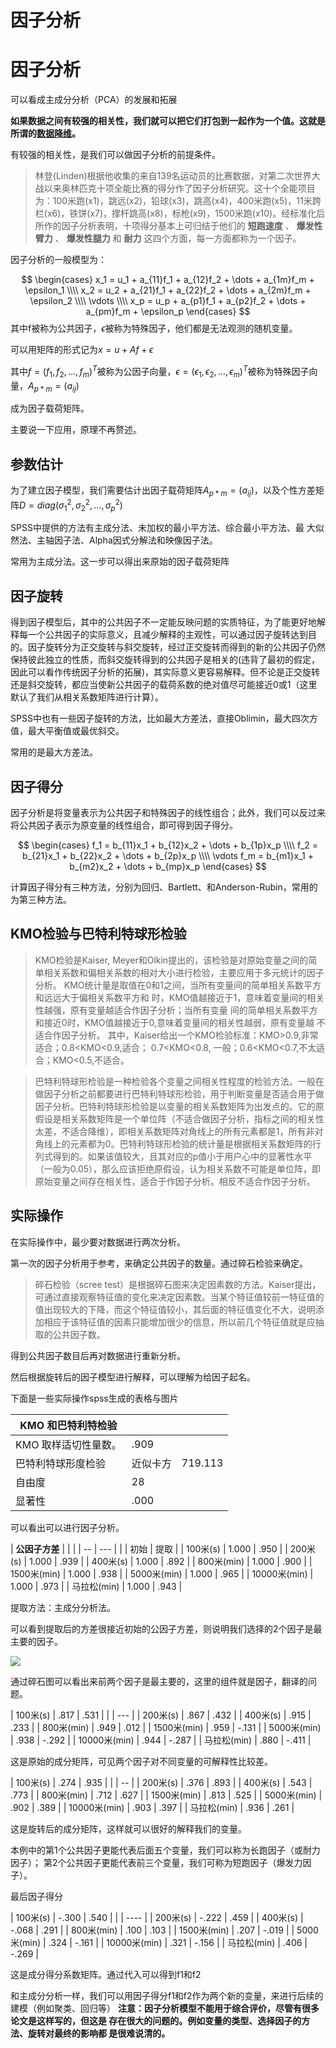 # 因子分析



# 因子分析
可以看成主成分分析（PCA）的发展和拓展

**如果数据之间有较强的相关性，我们就可以把它们打包到一起作为一个值。这就是所谓的[数据降维](https://www.zhihu.com/search?q=数据降维&search_source=Entity&hybrid_search_source=Entity&hybrid_search_extra={"sourceType"%3A"answer"%2C"sourceId"%3A724506022})。**

有较强的相关性，是我们可以做因子分析的前提条件。

> 林登(Linden)根据他收集的来自139名运动员的比赛数据，对第二次世界大战以来奥林匹克十项全能比赛的得分作了因子分析研究。这十个全能项目为：100米跑(x1)，跳远(x2)，铅球(x3)，跳高(x4)，400米跑(x5)，11米跨栏(x6)，铁饼(x7)，撑杆跳高(x8)，标枪(x9)，1500米跑(x10)。经标准化后所作的因子分析表明，十项得分基本上可归结于他们的 **短跑速度** 、 **爆发性臂力** 、 **爆发性腿力** 和 **耐力** 这四个方面，每一方面都称为一个因子。

因子分析的一般模型为：

$$
\begin{cases}
x_1 = u_1 + a_{11}f_1 + a_{12}f_2 + \dots + a_{1m}f_m + \epsilon_1 \\\\ 
x_2 = u_2 + a_{21}f_1 + a_{22}f_2 + \dots + a_{2m}f_m + \epsilon_2 \\\\
\vdots \\\\
x_p = u_p + a_{p1}f_1 + a_{p2}f_2 + \dots + a_{pm}f_m + \epsilon_p
\end{cases}
$$
其中f被称为公共因子，$\epsilon$被称为特殊因子，他们都是无法观测的随机变量。

可以用矩阵的形式记为$x=u+Af+\epsilon$

其中$f=(f_1,f_2,\dots,f_m)^T$被称为公因子向量，$\epsilon = (\epsilon_1,\epsilon_2,\dots,\epsilon_m)^T$被称为特殊因子向量，$A_{p*m}=(a_{ij})$

成为因子载荷矩阵。

主要说一下应用，原理不再赘述。

## 参数估计
为了建立因子模型，我们需要估计出因子载荷矩阵$A_{p*m}=(a_{ij})$，以及个性方差矩阵$D = diag(\sigma_1^2,\sigma_2^2,\dots,\sigma_p^2)$

SPSS中提供的方法有主成分法、未加权的最小平方法、综合最小平方法、最
大似然法、主轴因子法、Alpha因式分解法和映像因子法。

常用为主成分法。这一步可以得出来原始的因子载荷矩阵



## 因子旋转

得到因子模型后，其中的公共因子不一定能反映问题的实质特征，为了能更好地解释每一个公共因子的实际意义，且减少解释的主观性，可以通过因子旋转达到目的。因子旋转分为正交旋转与斜交旋转，经过正交旋转而得到的新的公共因子仍然保持彼此独立的性质，而斜交旋转得到的公共因子是相关的(违背了最初的假定，因此可以看作传统因子分析的拓展)，其实际意义更容易解释。但不论是正交旋转还是斜交旋转，都应当使新公共因子的载荷系数的绝对值尽可能接近0或1（这里默认了我们从相关系数矩阵进行计算）。

SPSS中也有一些因子旋转的方法，比如最大方差法，直接Oblimin，最大四次方值，最大平衡值或最优斜交。

常用的是最大方差法。

## 因子得分

因子分析是将变量表示为公共因子和特殊因子的线性组合；此外，我们可以反过来将公共因子表示为原变量的线性组合，即可得到因子得分。


$$
\begin{cases}
f_1 = b_{11}x_1 + b_{12}x_2 + \dots + b_{1p}x_p \\\\
f_2 = b_{21}x_1 + b_{22}x_2 + \dots + b_{2p}x_p \\\\
\vdots
f_m = b_{m1}x_1 + b_{m2}x_2 + \dots + b_{mp}x_p
\end{cases}
$$


计算因子得分有三种方法，分别为回归、Bartlett、和Anderson-Rubin，常用的为第三种方法。

## KMO检验与巴特利特球形检验

> KMO检验是Kaiser, Meyer和Olkin提出的，该检验是对原始变量之间的简单相关系数和偏相关系数的相对大小进行检验，主要应用于多元统计的因子分析。
> KMO统计量是取值在0和1之间，当所有变量间的简单相关系数平方和远远大于偏相关系数平方和
> 时，KMO值越接近于1，意味着变量间的相关性越强，原有变量越适合作因子分析；当所有变量
> 间的简单相关系数平方和接近0时，KMO值越接近于0,意味着变量间的相关性越弱，原有变量越
> 不适合作因子分析。
> 其中，Kaiser给出一个KMO检验标准：KMO>0.9,非常适合；0.8<KMO<0.9,适合；
> 0.7<KMO<0.8, 一般；0.6<KMO<0.7,不太适合；KMO<0.5,不适合。

> 巴特利特球形检验是一种检验各个变量之间相关性程度的检验方法。一般在做因子分析之前都要进行巴特利特球形检验，用于判断变量是否适合用于做因子分析。巴特利特球形检验是以变量的相关系数矩阵为出发点的。它的原假设是相关系数矩阵是一个单位阵（不适合做因子分析，指标之间的相关性太差，不适合降维），即相关系数矩阵对角线上的所有元素都是1，所有非对角线上的元素都为0。巴特利特球形检验的统计量是根据相关系数矩阵的行列式得到的。如果该值较大，且其对应的p值小于用户心中的显著性水平（一般为0.05），那么应该拒绝原假设，认为相关系数不可能是单位阵，即原始变量之间存在相关性，适合于作因子分析。相反不适合作因子分析。 



## 实际操作

在实际操作中，最少要对数据进行两次分析。

第一次的因子分析用于参考，来确定公共因子的数量。通过碎石检验来确定。

> 碎石检验（scree test）是根据碎石图来决定因素数的方法。Kaiser提出，可通过直接观察特征值的变化来决定因素数。当某个特征值较前一特征值的值出现较大的下降，而这个特征值较小，其后面的特征值变化不大，说明添加相应于该特征值的因素只能增加很少的信息，所以前几个特征值就是应抽取的公共因子数。

得到公共因子数目后再对数据进行重新分析。

然后根据旋转后的因子模型进行解释，可以理解为给因子起名。

下面是一些实际操作spss生成的表格与图片

| **KMO**  **和巴特利特检验** |          |         |
| --- | -- | - |
| KMO 取样适切性量数。        | .909     |         |
| 巴特利特球形度检验          | 近似卡方 | 719.113 |
| 自由度                      | 28       |         |
| 显著性                      | .000     |         |

可以看出可以进行因子分析。

| **公因子方差** |       |      |
| -- | --- |
|                | 初始  | 提取 |
| 100米(s)       | 1.000 | .950 |
| 200米(s)       | 1.000 | .939 |
| 400米(s)       | 1.000 | .892 |
| 800米(min)     | 1.000 | .900 |
| 1500米(min)    | 1.000 | .938 |
| 5000米(min)    | 1.000 | .965 |
| 10000米(min)   | 1.000 | .973 |
| 马拉松(min)    | 1.000 | .943 |

 

  提取方法：主成分分析法。  

可以看到提取后的方差很接近初始的公因子方差，则说明我们选择的2个因子是最主要的因子。

![](https://cdn.jsdelivr.net/gh/vllbc/img4blog//image/%E5%9B%A0%E5%AD%90%E5%88%86%E6%9E%90.png)

通过碎石图可以看出来前两个因子是最主要的，这里的组件就是因子，翻译的问题。

| 100米(s)     | .817 | .531  |
|  | --- |
| 200米(s)     | .867 | .432  |
| 400米(s)     | .915 | .233  |
| 800米(min)   | .949 | .012  |
| 1500米(min)  | .959 | -.131 |
| 5000米(min)  | .938 | -.292 |
| 10000米(min) | .944 | -.287 |
| 马拉松(min)  | .880 | -.411 |

这是原始的成分矩阵，可见两个因子对不同变量的可解释性比较差。

| 100米(s)     | .274 | .935 |
|  | -- |
| 200米(s)     | .376 | .893 |
| 400米(s)     | .543 | .773 |
| 800米(min)   | .712 | .627 |
| 1500米(min)  | .813 | .525 |
| 5000米(min)  | .902 | .389 |
| 10000米(min) | .903 | .397 |
| 马拉松(min)  | .936 | .261 |

这是旋转后的成分矩阵，这样就可以很好的解释我们的变量。

本例中的第1个公共因子更能代表后面五个变量，我们可以称为长跑因子（或耐力因子）；
第2个公共因子更能代表前三个变量，我们可称为短跑因子（爆发力因子）。

最后因子得分

| 100米(s)     | -.300 | .540  |
|  | ---- |
| 200米(s)     | -.222 | .459  |
| 400米(s)     | -.068 | .291  |
| 800米(min)   | .100  | .103  |
| 1500米(min)  | .207  | -.019 |
| 5000米(min)  | .324  | -.161 |
| 10000米(min) | .321  | -.156 |
| 马拉松(min)  | .406  | -.269 |



这是成分得分系数矩阵。通过代入可以得到f1和f2

和主成分分析一样，我们可以用因子得分f1和f2作为两个新的变量，来进行后续的建模（例如聚类、回归等）
**注意：因子分析模型不能用于综合评价，尽管有很多论文是这样写的，但这是
存在很大的问题的。例如变量的类型、选择因子的方法、旋转对最终的影响都
是很难说清的。**
